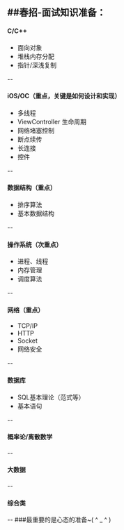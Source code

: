 ##春招-面试知识准备：
--
#### C/C++
- 面向对象
- 堆栈内存分配
- 指针/深浅复制

--
#### iOS/OC（重点，关键是如何设计和实现）
- 多线程
- ViewController 生命周期
- 网络堵塞控制
- 断点续传
- 长连接
- 控件

--
#### 数据结构（重点）
- 排序算法
- 基本数据结构

--
#### 操作系统（次重点）
- 进程、线程
- 内存管理
- 调度算法

--
#### 网络（重点）
- TCP/IP 
- HTTP
- Socket
- 网络安全

--
#### 数据库
- SQL基本理论（范式等）
- 基本语句

--
#### 概率论/离散数学


--
#### 大数据

--
#### 综合类

--
###最重要的是心态的准备~( ^ _ ^ )
